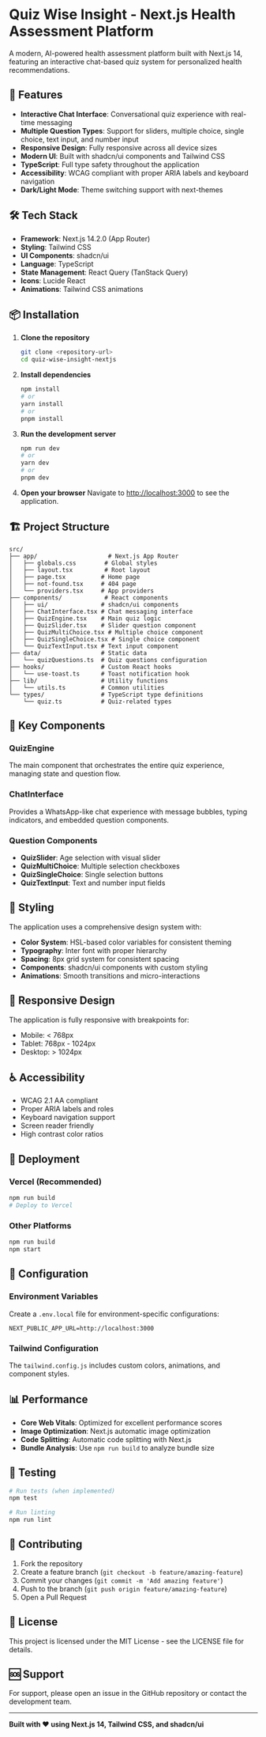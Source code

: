 # Quiz Wise Insight - Next.js Health Assessment Platform

A modern, AI-powered health assessment platform built with Next.js 14, featuring an interactive chat-based quiz system for personalized health recommendations.

## 🚀 Features

- **Interactive Chat Interface**: Conversational quiz experience with real-time messaging
- **Multiple Question Types**: Support for sliders, multiple choice, single choice, text input, and number input
- **Responsive Design**: Fully responsive across all device sizes
- **Modern UI**: Built with shadcn/ui components and Tailwind CSS
- **TypeScript**: Full type safety throughout the application
- **Accessibility**: WCAG compliant with proper ARIA labels and keyboard navigation
- **Dark/Light Mode**: Theme switching support with next-themes

## 🛠 Tech Stack

- **Framework**: Next.js 14.2.0 (App Router)
- **Styling**: Tailwind CSS
- **UI Components**: shadcn/ui
- **Language**: TypeScript
- **State Management**: React Query (TanStack Query)
- **Icons**: Lucide React
- **Animations**: Tailwind CSS animations

## 📦 Installation

1. **Clone the repository**
   ```bash
   git clone <repository-url>
   cd quiz-wise-insight-nextjs
   ```

2. **Install dependencies**
   ```bash
   npm install
   # or
   yarn install
   # or
   pnpm install
   ```

3. **Run the development server**
   ```bash
   npm run dev
   # or
   yarn dev
   # or
   pnpm dev
   ```

4. **Open your browser**
   Navigate to [http://localhost:3000](http://localhost:3000) to see the application.

## 🏗 Project Structure

```
src/
├── app/                    # Next.js App Router
│   ├── globals.css        # Global styles
│   ├── layout.tsx         # Root layout
│   ├── page.tsx          # Home page
│   ├── not-found.tsx     # 404 page
│   └── providers.tsx     # App providers
├── components/            # React components
│   ├── ui/               # shadcn/ui components
│   ├── ChatInterface.tsx # Chat messaging interface
│   ├── QuizEngine.tsx    # Main quiz logic
│   ├── QuizSlider.tsx    # Slider question component
│   ├── QuizMultiChoice.tsx # Multiple choice component
│   ├── QuizSingleChoice.tsx # Single choice component
│   └── QuizTextInput.tsx # Text input component
├── data/                 # Static data
│   └── quizQuestions.ts  # Quiz questions configuration
├── hooks/                # Custom React hooks
│   └── use-toast.ts      # Toast notification hook
├── lib/                  # Utility functions
│   └── utils.ts          # Common utilities
└── types/                # TypeScript type definitions
    └── quiz.ts           # Quiz-related types
```

## 🎯 Key Components

### QuizEngine
The main component that orchestrates the entire quiz experience, managing state and question flow.

### ChatInterface
Provides a WhatsApp-like chat experience with message bubbles, typing indicators, and embedded question components.

### Question Components
- **QuizSlider**: Age selection with visual slider
- **QuizMultiChoice**: Multiple selection checkboxes
- **QuizSingleChoice**: Single selection buttons
- **QuizTextInput**: Text and number input fields

## 🎨 Styling

The application uses a comprehensive design system with:
- **Color System**: HSL-based color variables for consistent theming
- **Typography**: Inter font with proper hierarchy
- **Spacing**: 8px grid system for consistent spacing
- **Components**: shadcn/ui components with custom styling
- **Animations**: Smooth transitions and micro-interactions

## 📱 Responsive Design

The application is fully responsive with breakpoints for:
- Mobile: < 768px
- Tablet: 768px - 1024px
- Desktop: > 1024px

## ♿ Accessibility

- WCAG 2.1 AA compliant
- Proper ARIA labels and roles
- Keyboard navigation support
- Screen reader friendly
- High contrast color ratios

## 🚀 Deployment

### Vercel (Recommended)
```bash
npm run build
# Deploy to Vercel
```

### Other Platforms
```bash
npm run build
npm start
```

## 🔧 Configuration

### Environment Variables
Create a `.env.local` file for environment-specific configurations:
```env
NEXT_PUBLIC_APP_URL=http://localhost:3000
```

### Tailwind Configuration
The `tailwind.config.js` includes custom colors, animations, and component styles.

## 📊 Performance

- **Core Web Vitals**: Optimized for excellent performance scores
- **Image Optimization**: Next.js automatic image optimization
- **Code Splitting**: Automatic code splitting with Next.js
- **Bundle Analysis**: Use `npm run build` to analyze bundle size

## 🧪 Testing

```bash
# Run tests (when implemented)
npm test

# Run linting
npm run lint
```

## 🤝 Contributing

1. Fork the repository
2. Create a feature branch (`git checkout -b feature/amazing-feature`)
3. Commit your changes (`git commit -m 'Add amazing feature'`)
4. Push to the branch (`git push origin feature/amazing-feature`)
5. Open a Pull Request

## 📄 License

This project is licensed under the MIT License - see the LICENSE file for details.

## 🆘 Support

For support, please open an issue in the GitHub repository or contact the development team.

---

**Built with ❤️ using Next.js 14, Tailwind CSS, and shadcn/ui**
